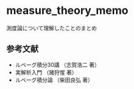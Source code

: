# measure_theory_memo
測度論について理解したことのまとめ

## 参考文献
- ルベーグ積分30講 （志賀浩二 著）
- 実解析入門 （猪狩惺 著）
- ルベーグ積分論 （柴田良弘 著）